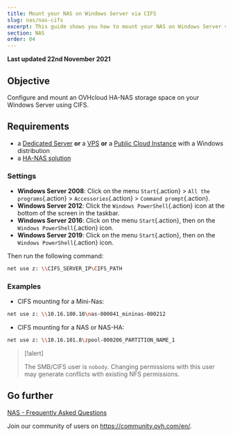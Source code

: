 ```yaml
---
title: Mount your NAS on Windows Server via CIFS
slug: nas/nas-cifs
excerpt: This guide shows you how to mount your NAS on Windows Server via CIFS.
section: NAS
order: 04
---
```


**Last updated 22nd November 2021**

## Objective

Configure and mount an OVHcloud HA-NAS storage space on your Windows Server using CIFS.

## Requirements

- a [Dedicated Server](https://www.ovhcloud.com/en-ie/bare-metal/) **or** a [VPS](https://www.ovhcloud.com/en-ie/vps/) **or** a [Public Cloud Instance](https://www.ovhcloud.com/en-ie/public-cloud/) with a Windows distribution
- a [HA-NAS solution](https://www.ovh.ie/nas/)

### Settings

- **Windows Server 2008**: Click on the menu `Start`{.action} > `All the programs`{.action} > `Accessories`{.action} > `Command prompt`{.action}.
- **Windows Server 2012**: Click the `Windows PowerShell`{.action} icon at the bottom of the screen in the taskbar.
- **Windows Server 2016**: Click on the menu `Start`{.action}, then on the `Windows PowerShell`{.action} icon.
- **Windows Server 2019**: Click on the menu `Start`{.action}, then on the `Windows PowerShell`{.action} icon.

Then run the following command:

```bash
net use z: \\CIFS_SERVER_IP\CIFS_PATH
```

### Examples

- CIFS mounting for a Mini-Nas:

```bash
net use z: \\10.16.100.10\nas-000041_mininas-000212
```

- CIFS mounting for a NAS or NAS-HA:

```bash
net use z: \\10.16.101.8\zpool-000206_PARTITION_NAME_1
```

> [!alert]
>
> The SMB/CIFS user is `nobody`. Changing permissions with this user may generate conflicts with existing NFS permissions. 
> 

## Go further

[NAS - Frequently Asked Questions](https://docs.ovh.com/ie/en/storage/faq-nas/)

Join our community of users on <https://community.ovh.com/en/>.
